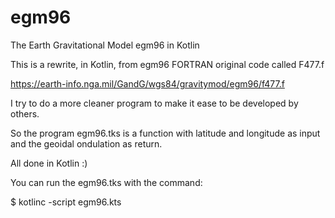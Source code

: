 # egm96
The Earth Gravitational Model egm96 in Kotlin

This is a rewrite, in Kotlin, from egm96 FORTRAN original code called F477.f

https://earth-info.nga.mil/GandG/wgs84/gravitymod/egm96/f477.f

I try to do a more cleaner program to make it ease to be developed by others.

So the program egm96.tks is a function with latitude and longitude as input and
the geoidal ondulation as return.  

All done in Kotlin :)

You can run the egm96.tks with the command:

$ kotlinc  -script egm96.kts
